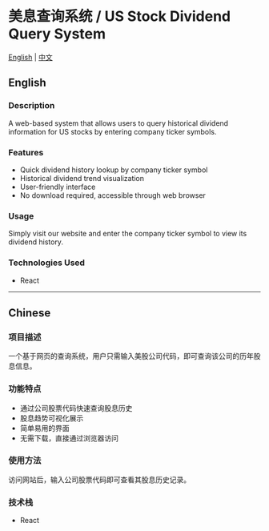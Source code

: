 # 美息查询系统 / US Stock Dividend Query System

[English](#english) | [中文](#chinese)

## English

### Description
A web-based system that allows users to query historical dividend information for US stocks by entering company ticker symbols.

### Features
- Quick dividend history lookup by company ticker symbol
- Historical dividend trend visualization
- User-friendly interface
- No download required, accessible through web browser

### Usage
Simply visit our website and enter the company ticker symbol to view its dividend history.

### Technologies Used
- React

---

## Chinese

### 项目描述
一个基于网页的查询系统，用户只需输入美股公司代码，即可查询该公司的历年股息信息。

### 功能特点
- 通过公司股票代码快速查询股息历史
- 股息趋势可视化展示
- 简单易用的界面
- 无需下载，直接通过浏览器访问

### 使用方法
访问网站后，输入公司股票代码即可查看其股息历史记录。

### 技术栈
- React
